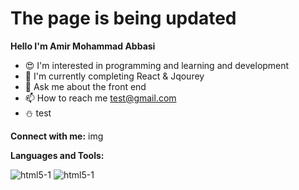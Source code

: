    <h1>The page is being updated</h1>
   
**Hello I'm Amir Mohammad Abbasi**

- 😍 I'm interested in programming and learning and development
- 📖 I'm currently completing React & Jqourey
- 💭 Ask me about the front end
- 📫 How to reach me
   test@gmail.com
- ⛄ test

**Connect with me:**
img

**Languages and Tools:**

![html5-1](https://user-images.githubusercontent.com/111681850/203991260-23ea6c77-fdd9-4466-a079-7529f4c12a3e.png)
![html5-1](https://user-images.githubusercontent.com/111681850/203991260-23ea6c77-fdd9-4466-a079-7529f4c12a3e.png)

   

<!---
AmirMohammadAbbasii/AmirMohammadAbbasii is a ✨ special ✨ repository because its `README.md` (this file) appears on your GitHub profile.
You can click the Preview link to take a look at your changes.
--->
